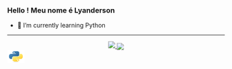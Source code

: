 ### Hello ! Meu nome é Lyanderson 
- 🌱 I’m currently learning Python
----------------------------------------------------------------------------------------------------------------------------------------------
<div align="center">
  <a href="https://beacons.al/Lyanderson">
<img height="180em" src="https://github-readme-stats.vercel.app/api?username=Lyanderson-SR&show_icons=true&theme=radical&include_all_commits=true&count_private=true"/>  
<img align="center" height="180em" src="https://github-readme-stats.vercel.app/api/top-langs/?username=Lyanderson-SR&layout=compact&langs_count=7&theme=radical"/>
</div>
<img align="center" alt="Lyanderson-Python" height="30" width="40" src="https://raw.githubusercontent.com/devicons/devicon/master/icons/python/python-original.svg">
